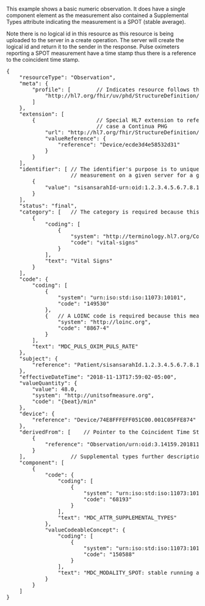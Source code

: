 This example shows a basic numeric observation. It does have a single component element as the measurement also contained a Supplemental Types attribute indicating the measurement is a SPOT (stable average).

Note there is no logical id in this resource as this resource is being uploaded to the server in a create operation. The server will create the logical id and return it to the sender in the response. Pulse oximeters reporting a SPOT measurement have a time stamp thus there is a reference to the coincident time stamp.

<pre>
{
	"resourceType": "Observation",
	"meta": {
		"profile": [		// Indicates resource follows the PhdNumericObservation profile
			"http://hl7.org/fhir/uv/phd/StructureDefinition/PhdNumericObservation"
		]
	},
	"extension": [
		{					// Special HL7 extension to reference a gateway, in this
							// case a Continua PHG
			"url": "http://hl7.org/fhir/StructureDefinition/observation-gatewayDevice",
			"valueReference": {
				"reference": "Device/ecde3d4e58532d31"
			}
		}
	],
	"identifier": [ // The identifier's purpose is to uniquely identify this
					// measurement on a given server for a given patient and device.
		{
			"value": "sisansarahId-urn:oid:1.2.3.4.5.6.7.8.10-74E8FFFEFF051C00-149530-20181113175902-48.0-2720-150588"
		}
	],
	"status": "final",
	"category": [	// The category is required because this measurement is a vital sign
		{
			"coding": [
				{
					"system": "http://terminology.hl7.org/CodeSystem/observation-category",
					"code": "vital-signs"
				}
			],
			"text": "Vital Signs"
		}
	],
	"code": {
		"coding": [
			{
				"system": "urn:iso:std:iso:11073:10101",
				"code": "149530"
			},
			{	// A LOINC code is required because this measurement is a vital sign
				"system": "http://loinc.org",
				"code": "8867-4"
			}
		],
		"text": "MDC_PULS_OXIM_PULS_RATE"
	},
	"subject": {
		"reference": "Patient/sisansarahId.1.2.3.4.5.6.7.8.10"
	},
	"effectiveDateTime": "2018-11-13T17:59:02-05:00",
	"valueQuantity": {
		"value": 48.0,
		"system": "http://unitsofmeasure.org",
		"code": "{beat}/min"
	},
	"device": {
		"reference": "Device/74E8FFFEFF051C00.001C05FFE874"
	},
	"derivedFrom": [	// Pointer to the Coincident Time Stamps Observation
		{
			"reference": "Observation/urn:oid:3.14159.20181114065522"
		}
	],				// Supplemental types further description of measurement
	"component": [
		{
			"code": {
				"coding": [
					{
						"system": "urn:iso:std:iso:11073:10101",
						"code": "68193"
					}
				],
				"text": "MDC_ATTR_SUPPLEMENTAL_TYPES"
			},
			"valueCodeableConcept": {
				"coding": [
					{
						"system": "urn:iso:std:iso:11073:10101",
						"code": "150588"
					}
				],
				"text": "MDC_MODALITY_SPOT: stable running average"
			}
		}
	]
}
</pre>